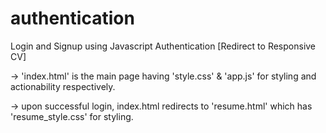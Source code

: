 # authentication
Login and Signup using Javascript Authentication [Redirect to Responsive CV]

-> 'index.html' is the main page having 'style.css' & 'app.js' for styling and actionability respectively.

-> upon successful login, index.html redirects to 'resume.html' which has 'resume_style.css' for styling.

